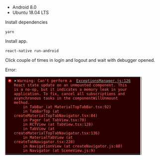 
- Android 8.0
- Ubuntu 18.04 LTS

Install dependencies

```console
yarn
```

Install app.

```console
react-native run-android
```

Click couple of times in login and logout and wait with debugger opened.

Error:

<img src="./error.png">